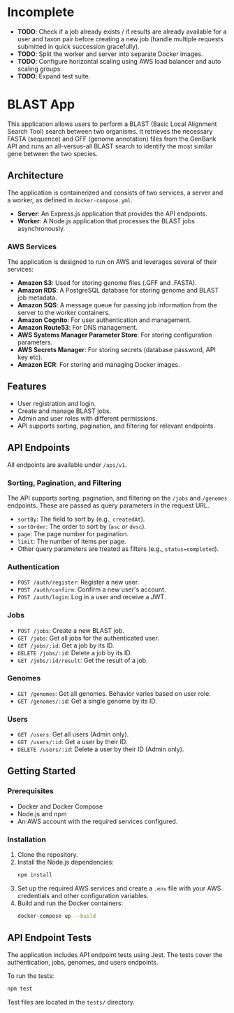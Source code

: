 # Incomplete

  * **TODO**: Check if a job already exists / if results are already available for a user and taxon pair before creating a new job (handle multiple requests submitted in quick succession gracefully).
  * **TODO**: Split the worker and server into separate Docker images.
  * **TODO**: Configure horizontal scaling using AWS load balancer and auto scaling groups.
  * **TODO**: Expand test suite.

# BLAST App

This application allows users to perform a BLAST (Basic Local Alignment Search Tool) search between two organisms. It retrieves the necessary FASTA (sequence) and GFF (genome annotation) files from the GenBank API and runs an all-versus-all BLAST search to identify the most similar gene between the two species.

## Architecture

The application is containerized and consists of two services, a server and a worker, as defined in `docker-compose.yml`.

  * **Server**: An Express.js application that provides the API endpoints.
  * **Worker**: A Node.js application that processes the BLAST jobs asynchronously.

### AWS Services

The application is designed to run on AWS and leverages several of their services:

  * **Amazon S3**: Used for storing genome files (.GFF and .FASTA).
  * **Amazon RDS**: A PostgreSQL database for storing genome and BLAST job metadata.
  * **Amazon SQS**: A message queue for passing job information from the server to the worker containers.
  * **Amazon Cognito**: For user authentication and management.
  * **Amazon Route53**: For DNS management.
  * **AWS Systems Manager Parameter Store**: For storing configuration parameters.
  * **AWS Secrets Manager**: For storing secrets (database password, API key etc).
  * **Amazon ECR**: For storing and managing Docker images.

## Features

  * User registration and login.
  * Create and manage BLAST jobs.
  * Admin and user roles with different permissions.
  * API supports sorting, pagination, and filtering for relevant endpoints.

## API Endpoints

All endpoints are available under `/api/v1`.

### Sorting, Pagination, and Filtering

The API supports sorting, pagination, and filtering on the `/jobs` and `/genomes` endpoints. These are passed as query parameters in the request URL.

  * `sortBy`: The field to sort by (e.g., `createdAt`).
  * `sortOrder`: The order to sort by (`asc` or `desc`).
  * `page`: The page number for pagination.
  * `limit`: The number of items per page.
  * Other query parameters are treated as filters (e.g., `status=completed`).

### Authentication

  * `POST /auth/register`: Register a new user.
  * `POST /auth/confirm`: Confirm a new user's account.
  * `POST /auth/login`: Log in a user and receive a JWT.

### Jobs

  * `POST /jobs`: Create a new BLAST job.
  * `GET /jobs`: Get all jobs for the authenticated user.
  * `GET /jobs/:id`: Get a job by its ID.
  * `DELETE /jobs/:id`: Delete a job by its ID.
  * `GET /jobs/:id/result`: Get the result of a job.

### Genomes

  * `GET /genomes`: Get all genomes. Behavior varies based on user role.
  * `GET /genomes/:id`: Get a single genome by its ID.

### Users

  * `GET /users`: Get all users (Admin only).
  * `GET /users/:id`: Get a user by their ID.
  * `DELETE /users/:id`: Delete a user by their ID (Admin only).

## Getting Started

### Prerequisites

  * Docker and Docker Compose
  * Node.js and npm
  * An AWS account with the required services configured.

### Installation

1.  Clone the repository.
2.  Install the Node.js dependencies:
    ```bash
    npm install
    ```
3.  Set up the required AWS services and create a `.env` file with your AWS credentials and other configuration variables.
4.  Build and run the Docker containers:
    ```bash
    docker-compose up --build
    ```

## API Endpoint Tests

The application includes API endpoint tests using Jest. The tests cover the authentication, jobs, genomes, and users endpoints.

To run the tests:

```bash
npm test
```

Test files are located in the `tests/` directory.
